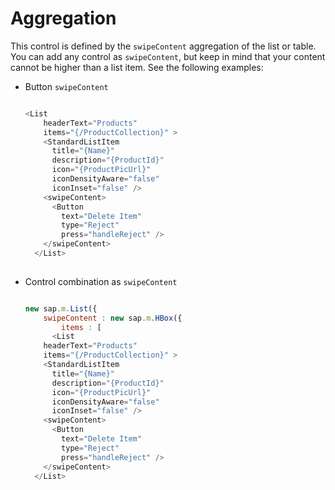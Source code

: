 <!-- loiod4e69addc9ee4a6088441840eb0af509 -->

# Aggregation

This control is defined by the `swipeContent` aggregation of the list or table. You can add any control as `swipeContent`, but keep in mind that your content cannot be higher than a list item. See the following examples:

-   Button `swipeContent`

    ```js
    
    <List
        headerText="Products"
        items="{/ProductCollection}" >
        <StandardListItem
          title="{Name}"
          description="{ProductId}"
          icon="{ProductPicUrl}" 
          iconDensityAware="false"
          iconInset="false" />
        <swipeContent>
          <Button
            text="Delete Item"
            type="Reject"
            press="handleReject" />
        </swipeContent>
      </List>
     
    ```

-   Control combination as `swipeContent`

    ```js
    
    new sap.m.List({
        swipeContent : new sap.m.HBox({
            items : [
          <List
        headerText="Products"
        items="{/ProductCollection}" >
        <StandardListItem
          title="{Name}"
          description="{ProductId}"
          icon="{ProductPicUrl}" 
          iconDensityAware="false"
          iconInset="false" />
        <swipeContent>
          <Button
            text="Delete Item"
            type="Reject"
            press="handleReject" />
        </swipeContent>
      </List>
    
    ```


